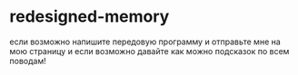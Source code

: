 # redesigned-memory
если возможно напишите передовую программу и отправьте мне на мою страницу и если возможно давайте как можно подсказок по всем поводам!
